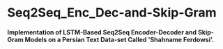 # Seq2Seq_Enc_Dec-and-Skip-Gram
#### Implementation of LSTM-Based Seq2Seq Encoder-Decoder and Skip-Gram Models on a Persian Text Data-set Called 'Shahname Ferdowsi'.
